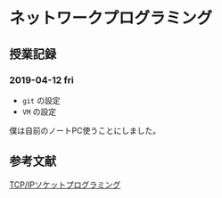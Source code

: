 # ネットワークプログラミング
## 授業記録
### 2019-04-12 fri
- `git` の設定
- `VM` の設定

僕は自前のノートPC使うことにしました。
## 参考文献
[TCP/IPソケットプログラミング](https://www.amazon.co.jp/TCP-IP%E3%82%BD%E3%82%B1%E3%83%83%E3%83%88%E3%83%97%E3%83%AD%E3%82%B0%E3%83%A9%E3%83%9F%E3%83%B3%E3%82%B0-C%E8%A8%80%E8%AA%9E%E7%B7%A8-Michael-Donahoo/dp/4274065197)